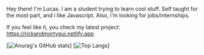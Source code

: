 Hey there! I'm Lucas. I am a student trying to learn cool stuff. Self taught for the most part, and i like Javascript. Also, i'm looking for jobs/internships.

If you feel like it, you check my latest project: https://rickandmortygui.netlify.app


[![Anurag's GitHub stats](https://github-readme-stats.vercel.app/api?username=tilucast&show_icons=true&theme=radical&hide=stars,contribs)] [![Top Langs](https://github-readme-stats.vercel.app/api/top-langs/?username=anuraghazra&layout=compact&theme=radical)]